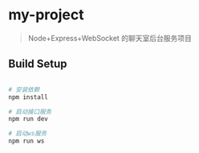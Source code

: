 # my-project

> Node+Express+WebSocket 的聊天室后台服务项目

## Build Setup

``` bash

# 安装依赖
npm install

# 启动接口服务
npm run dev

# 启动ws服务
npm run ws

